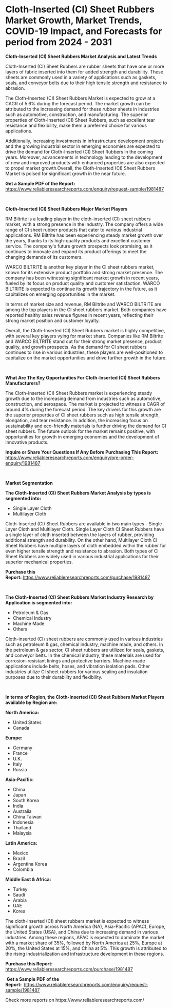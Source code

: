 <p><h1>Cloth-Inserted (CI) Sheet Rubbers Market Growth, Market Trends, COVID-19 Impact, and Forecasts for period from 2024 - 2031</h1></p><p><strong>Cloth-Inserted (CI) Sheet Rubbers Market Analysis and Latest Trends</strong></p>
<p><p>Cloth-Inserted (CI) Sheet Rubbers are rubber sheets that have one or more layers of fabric inserted into them for added strength and durability. These sheets are commonly used in a variety of applications such as gaskets, seals, and conveyor belts due to their high tensile strength and resistance to abrasion.</p><p>The Cloth-Inserted (CI) Sheet Rubbers Market is expected to grow at a CAGR of 5.6% during the forecast period. The market growth can be attributed to the increasing demand for these rubber sheets in industries such as automotive, construction, and manufacturing. The superior properties of Cloth-Inserted (CI) Sheet Rubbers, such as excellent tear resistance and flexibility, make them a preferred choice for various applications.</p><p>Additionally, increasing investments in infrastructure development projects and the growing industrial sector in emerging economies are expected to drive the demand for Cloth-Inserted (CI) Sheet Rubbers in the coming years. Moreover, advancements in technology leading to the development of new and improved products with enhanced properties are also expected to propel market growth.Overall, the Cloth-Inserted (CI) Sheet Rubbers Market is poised for significant growth in the near future.</p></p>
<p><strong>Get a Sample PDF of the Report:&nbsp;</strong> <a href="https://www.reliableresearchreports.com/enquiry/request-sample/1981487">https://www.reliableresearchreports.com/enquiry/request-sample/1981487</a></p>
<p>&nbsp;</p>
<p><strong>Cloth-Inserted (CI) Sheet Rubbers Major Market Players</strong></p>
<p><p>RM Biltrite is a leading player in the cloth-inserted (CI) sheet rubbers market, with a strong presence in the industry. The company offers a wide range of CI sheet rubber products that cater to various industrial applications. RM Biltrite has been experiencing steady market growth over the years, thanks to its high-quality products and excellent customer service. The company's future growth prospects look promising, as it continues to innovate and expand its product offerings to meet the changing demands of its customers.</p><p>WARCO BILTRITE is another key player in the CI sheet rubbers market, known for its extensive product portfolio and strong market presence. The company has been witnessing significant market growth in recent years, fueled by its focus on product quality and customer satisfaction. WARCO BILTRITE is expected to continue its growth trajectory in the future, as it capitalizes on emerging opportunities in the market.</p><p>In terms of market size and revenue, RM Biltrite and WARCO BILTRITE are among the top players in the CI sheet rubbers market. Both companies have reported healthy sales revenue figures in recent years, reflecting their strong market position and customer loyalty.</p><p>Overall, the Cloth-Inserted (CI) Sheet Rubbers market is highly competitive, with several key players vying for market share. Companies like RM Biltrite and WARCO BILTRITE stand out for their strong market presence, product quality, and growth prospects. As the demand for CI sheet rubbers continues to rise in various industries, these players are well-positioned to capitalize on the market opportunities and drive further growth in the future.</p></p>
<p>&nbsp;</p>
<p><strong>What Are The Key Opportunities For Cloth-Inserted (CI) Sheet Rubbers Manufacturers?</strong></p>
<p><p>The Cloth-Inserted (CI) Sheet Rubbers market is experiencing steady growth due to the increasing demand from industries such as automotive, construction, and aerospace. The market is projected to witness a CAGR of around 4% during the forecast period. The key drivers for this growth are the superior properties of CI sheet rubbers such as high tensile strength, elongation, and tear resistance. In addition, the increasing focus on sustainability and eco-friendly materials is further driving the demand for CI sheet rubbers. The future outlook for the market remains positive, with opportunities for growth in emerging economies and the development of innovative products.</p></p>
<p><strong>Inquire or Share Your Questions If Any Before Purchasing This Report:</strong> <a href="https://www.reliableresearchreports.com/enquiry/pre-order-enquiry/1981487">https://www.reliableresearchreports.com/enquiry/pre-order-enquiry/1981487</a></p>
<p>&nbsp;</p>
<p><strong>Market Segmentation</strong></p>
<p><strong>The Cloth-Inserted (CI) Sheet Rubbers Market Analysis by types is segmented into:</strong></p>
<p><ul><li>Single Layer Cloth</li><li>Multilayer Cloth</li></ul></p>
<p><p>Cloth-Inserted (CI) Sheet Rubbers are available in two main types - Single Layer Cloth and Multilayer Cloth. Single Layer Cloth CI Sheet Rubbers have a single layer of cloth inserted between the layers of rubber, providing additional strength and durability. On the other hand, Multilayer Cloth CI Sheet Rubbers have multiple layers of cloth embedded within the rubber for even higher tensile strength and resistance to abrasion. Both types of CI Sheet Rubbers are widely used in various industrial applications for their superior mechanical properties.</p></p>
<p><strong>Purchase this Report:&nbsp;</strong><a href="https://www.reliableresearchreports.com/purchase/1981487">https://www.reliableresearchreports.com/purchase/1981487</a></p>
<p>&nbsp;</p>
<p><strong>The Cloth-Inserted (CI) Sheet Rubbers Market Industry Research by Application is segmented into:</strong></p>
<p><ul><li>Petroleum & Gas</li><li>Chemical Industry</li><li>Machine Made</li><li>Others</li></ul></p>
<p><p>Cloth-inserted (CI) sheet rubbers are commonly used in various industries such as petroleum & gas, chemical industry, machine made, and others. In the petroleum & gas sector, CI sheet rubbers are utilized for seals, gaskets, and conveyor belts. In the chemical industry, these materials are used for corrosion-resistant linings and protective barriers. Machine-made applications include belts, hoses, and vibration isolation pads. Other industries utilize CI sheet rubbers for various sealing and insulation purposes due to their durability and flexibility.</p></p>
<p>&nbsp;</p>
<p><strong>In terms of Region, the Cloth-Inserted (CI) Sheet Rubbers Market Players available by Region are:</strong></p>
<p>
    <p> <strong> North America: </strong>
        <ul>
            <li>United States</li>
            <li>Canada</li>
        </ul>
        </p> 
    <p> <strong> Europe: </strong>
        <ul>
            <li>Germany</li>
            <li>France</li>
            <li>U.K.</li>
            <li>Italy</li>
            <li>Russia</li>
        </ul>
        </p> 
    <p> <strong> Asia-Pacific: </strong>
        <ul>
            <li>China</li>
            <li>Japan</li>
            <li>South Korea</li>
            <li>India</li>
            <li>Australia</li>
            <li>China Taiwan</li>
            <li>Indonesia</li>
            <li>Thailand</li>
            <li>Malaysia</li>
        </ul>
        </p> 
    <p> <strong> Latin America: </strong>
        <ul>
            <li>Mexico</li>
            <li>Brazil</li>
            <li>Argentina Korea</li>
            <li>Colombia</li>
        </ul>
        </p> 
    <p> <strong> Middle East & Africa: </strong>
        <ul>
            <li>Turkey</li>
            <li>Saudi</li>
            <li>Arabia</li>
            <li>UAE</li>
            <li>Korea</li>
        </ul>
    </p>
    </p>
<p><p>The cloth-inserted (CI) sheet rubbers market is expected to witness significant growth across North America (NA), Asia-Pacific (APAC), Europe, the United States (USA), and China due to increasing demand in various industries. Among these regions, APAC is expected to dominate the market with a market share of 35%, followed by North America at 25%, Europe at 20%, the United States at 15%, and China at 5%. This growth is attributed to the rising industrialization and infrastructure development in these regions.</p></p>
<p><strong>Purchase this Report: </strong><a href="https://www.reliableresearchreports.com/purchase/1981487">https://www.reliableresearchreports.com/purchase/1981487</a></p>
<p>&nbsp;<strong>Get a Sample PDF of the Report:&nbsp;&nbsp;</strong><a href="https://www.reliableresearchreports.com/enquiry/request-sample/1981487">https://www.reliableresearchreports.com/enquiry/request-sample/1981487</a></p>
<p><strong></strong></p>
<p>Check more reports on https://www.reliableresearchreports.com/</p>